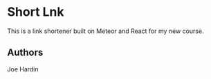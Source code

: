 # Short Lnk

This is a link shortener built on Meteor and React for my new course.

## Authors

Joe Hardin
